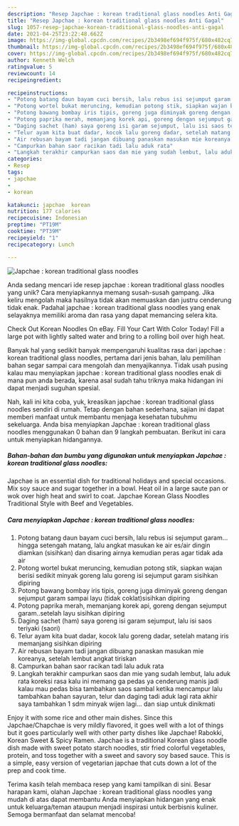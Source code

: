 ```yaml
---
description: "Resep Japchae : korean traditional glass noodles Anti Gagal"
title: "Resep Japchae : korean traditional glass noodles Anti Gagal"
slug: 1057-resep-japchae-korean-traditional-glass-noodles-anti-gagal
date: 2021-04-25T23:22:48.662Z
image: https://img-global.cpcdn.com/recipes/2b3498ef694f975f/680x482cq70/japchae-korean-traditional-glass-noodles-foto-resep-utama.jpg
thumbnail: https://img-global.cpcdn.com/recipes/2b3498ef694f975f/680x482cq70/japchae-korean-traditional-glass-noodles-foto-resep-utama.jpg
cover: https://img-global.cpcdn.com/recipes/2b3498ef694f975f/680x482cq70/japchae-korean-traditional-glass-noodles-foto-resep-utama.jpg
author: Kenneth Welch
ratingvalue: 5
reviewcount: 14
recipeingredient:

recipeinstructions:
- "Potong batang daun bayam cuci bersih, lalu rebus isi sejumput garam... hingga setengah matang, lalu angkat masukan ke air es/air dingin diamkan (sisihkan) dan disaring airnya kemudian peras agar tidak ada air"
- "Potong wortel bukat meruncing, kemudian potong stik, siapkan wajan berisi sedikit minyak goreng lalu goreng isi sejumput garam sisihkan dipiring"
- "Potong bawang bombay iris tipis, goreng juga diminyak goreng dengan sejumput garam sampai layu (tidak coklat)sisihkan dipiring"
- "Potong paprika merah, memanjang korek api, goreng dengan sejumput garam..setelah layu sisihkan dipiring"
- "Daging sachet (ham) saya goreng isi garam sejumput, lalu isi saos teriyaki (saori)"
- "Telur ayam kita buat dadar, kocok lalu goreng dadar, setelah matang iris memanjang sisihkan dipiring"
- "Air rebusan bayam tadi jangan dibuang panaskan masukan mie koreanya, setelah lembut angkat tiriskan"
- "Campurkan bahan saor racikan tadi lalu aduk rata"
- "Langkah terakhir campurkan saos dan mie yang sudah lembut, lalu aduk rata koreksi rasa kalu ini memang ga pedas ya cenderung manis jadi kalau mau pedas bisa tambahkan saos sambal ketika mencampur lalu tambahkan bahan sayuran, telur dan daging tadi aduk lagi rata akhir saya tambahkan 1 sdm minyak wijen lagi... dan siap untuk dinikmati"
categories:
- Resep
tags:
- japchae
- 
- korean

katakunci: japchae  korean 
nutrition: 177 calories
recipecuisine: Indonesian
preptime: "PT19M"
cooktime: "PT39M"
recipeyield: "1"
recipecategory: Lunch

---
```



![Japchae : korean traditional glass noodles](https://img-global.cpcdn.com/recipes/2b3498ef694f975f/680x482cq70/japchae-korean-traditional-glass-noodles-foto-resep-utama.jpg)

Anda sedang mencari ide resep japchae : korean traditional glass noodles yang unik? Cara menyiapkannya memang susah-susah gampang. Jika keliru mengolah maka hasilnya tidak akan memuaskan dan justru cenderung tidak enak. Padahal japchae : korean traditional glass noodles yang enak selayaknya memiliki aroma dan rasa yang dapat memancing selera kita.

Check Out Korean Noodles On eBay. Fill Your Cart With Color Today! Fill a large pot with lightly salted water and bring to a rolling boil over high heat.

Banyak hal yang sedikit banyak mempengaruhi kualitas rasa dari japchae : korean traditional glass noodles, pertama dari jenis bahan, lalu pemilihan bahan segar sampai cara mengolah dan menyajikannya. Tidak usah pusing kalau mau menyiapkan japchae : korean traditional glass noodles enak di mana pun anda berada, karena asal sudah tahu triknya maka hidangan ini dapat menjadi suguhan spesial.


Nah, kali ini kita coba, yuk, kreasikan japchae : korean traditional glass noodles sendiri di rumah. Tetap dengan bahan sederhana, sajian ini dapat memberi manfaat untuk membantu menjaga kesehatan tubuhmu sekeluarga. Anda bisa menyiapkan Japchae : korean traditional glass noodles menggunakan 0 bahan dan 9 langkah pembuatan. Berikut ini cara untuk menyiapkan hidangannya.

<!--inarticleads1-->

##### Bahan-bahan dan bumbu yang digunakan untuk menyiapkan Japchae : korean traditional glass noodles:



Japchae is an essential dish for traditional holidays and special occasions. Mix soy sauce and sugar together in a bowl. Heat oil in a large saute pan or wok over high heat and swirl to coat. Japchae Korean Glass Noodles Traditional Style with Beef and Vegetables. 

<!--inarticleads2-->

##### Cara menyiapkan Japchae : korean traditional glass noodles:

1. Potong batang daun bayam cuci bersih, lalu rebus isi sejumput garam... hingga setengah matang, lalu angkat masukan ke air es/air dingin diamkan (sisihkan) dan disaring airnya kemudian peras agar tidak ada air
1. Potong wortel bukat meruncing, kemudian potong stik, siapkan wajan berisi sedikit minyak goreng lalu goreng isi sejumput garam sisihkan dipiring
1. Potong bawang bombay iris tipis, goreng juga diminyak goreng dengan sejumput garam sampai layu (tidak coklat)sisihkan dipiring
1. Potong paprika merah, memanjang korek api, goreng dengan sejumput garam..setelah layu sisihkan dipiring
1. Daging sachet (ham) saya goreng isi garam sejumput, lalu isi saos teriyaki (saori)
1. Telur ayam kita buat dadar, kocok lalu goreng dadar, setelah matang iris memanjang sisihkan dipiring
1. Air rebusan bayam tadi jangan dibuang panaskan masukan mie koreanya, setelah lembut angkat tiriskan
1. Campurkan bahan saor racikan tadi lalu aduk rata
1. Langkah terakhir campurkan saos dan mie yang sudah lembut, lalu aduk rata koreksi rasa kalu ini memang ga pedas ya cenderung manis jadi kalau mau pedas bisa tambahkan saos sambal ketika mencampur lalu tambahkan bahan sayuran, telur dan daging tadi aduk lagi rata akhir saya tambahkan 1 sdm minyak wijen lagi... dan siap untuk dinikmati


Enjoy it with some rice and other main dishes. Since this Japchae/Chapchae is very mildly flavored, it goes well with a lot of things but it goes particularly well with other party dishes like Japchae! Rabokki, Korean Sweet &amp; Spicy Ramen. Japchae is a traditional Korean glass noodle dish made with sweet potato starch noodles, stir fried colorful vegetables, protein, and toss together with a sweet and savory soy based sauce. This is a simple, easy version of vegetarian japchae that cuts down a lot of the prep and cook time. 

Terima kasih telah membaca resep yang kami tampilkan di sini. Besar harapan kami, olahan Japchae : korean traditional glass noodles yang mudah di atas dapat membantu Anda menyiapkan hidangan yang enak untuk keluarga/teman ataupun menjadi inspirasi untuk berbisnis kuliner. Semoga bermanfaat dan selamat mencoba!
